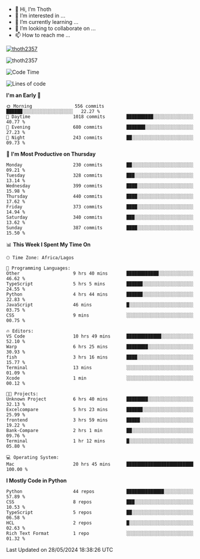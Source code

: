 <!---
thoth2357/thoth2357 is a ✨ special ✨ repository because its `README.md` (this file) appears on your GitHub profile.
You can click the Preview link to take a look at your changes.
--->

- 👋 Hi, I’m Thoth
- 👀 I’m interested in ...
- 🌱 I’m currently learning ...
- 💞️ I’m looking to collaborate on ...
- 📫 How to reach me ...


<p align="left"> <a href="https://github.com/ryo-ma/github-profile-trophy"><img src="https://github-profile-trophy.vercel.app/?username=thoth2357&theme=gruvbox&no-bg=true&no-frame=false&title=MultiLanguage,Commits,Repositories,Stars,Followers,PullRequest,Reviews,Issues" alt="thoth2357" /></a> </p>

<p align="left"> <img src="https://komarev.com/ghpvc/?username=thoth2357&label=Profile%20views&color=0e75b6&style=flat" alt="thoth2357" /> </p>

<!--START_SECTION:waka-->
![Code Time](http://img.shields.io/badge/Code%20Time-2%2C977%20hrs%2030%20mins-blue)

![Lines of code](https://img.shields.io/badge/From%20Hello%20World%20I%27ve%20Written-30.9%20million%20lines%20of%20code-blue)

**I'm an Early 🐤** 

```text
🌞 Morning                556 commits         ██████░░░░░░░░░░░░░░░░░░░   22.27 % 
🌆 Daytime                1018 commits        ██████████░░░░░░░░░░░░░░░   40.77 % 
🌃 Evening                680 commits         ███████░░░░░░░░░░░░░░░░░░   27.23 % 
🌙 Night                  243 commits         ██░░░░░░░░░░░░░░░░░░░░░░░   09.73 % 
```
📅 **I'm Most Productive on Thursday** 

```text
Monday                   230 commits         ██░░░░░░░░░░░░░░░░░░░░░░░   09.21 % 
Tuesday                  328 commits         ███░░░░░░░░░░░░░░░░░░░░░░   13.14 % 
Wednesday                399 commits         ████░░░░░░░░░░░░░░░░░░░░░   15.98 % 
Thursday                 440 commits         ████░░░░░░░░░░░░░░░░░░░░░   17.62 % 
Friday                   373 commits         ████░░░░░░░░░░░░░░░░░░░░░   14.94 % 
Saturday                 340 commits         ███░░░░░░░░░░░░░░░░░░░░░░   13.62 % 
Sunday                   387 commits         ████░░░░░░░░░░░░░░░░░░░░░   15.50 % 
```


📊 **This Week I Spent My Time On** 

```text
🕑︎ Time Zone: Africa/Lagos

💬 Programming Languages: 
Other                    9 hrs 40 mins       ████████████░░░░░░░░░░░░░   46.62 % 
TypeScript               5 hrs 5 mins        ██████░░░░░░░░░░░░░░░░░░░   24.55 % 
Python                   4 hrs 44 mins       ██████░░░░░░░░░░░░░░░░░░░   22.83 % 
JavaScript               46 mins             █░░░░░░░░░░░░░░░░░░░░░░░░   03.75 % 
CSS                      9 mins              ░░░░░░░░░░░░░░░░░░░░░░░░░   00.75 % 

🔥 Editors: 
VS Code                  10 hrs 49 mins      █████████████░░░░░░░░░░░░   52.10 % 
Warp                     6 hrs 25 mins       ████████░░░░░░░░░░░░░░░░░   30.93 % 
fish                     3 hrs 16 mins       ████░░░░░░░░░░░░░░░░░░░░░   15.77 % 
Terminal                 13 mins             ░░░░░░░░░░░░░░░░░░░░░░░░░   01.09 % 
Xcode                    1 min               ░░░░░░░░░░░░░░░░░░░░░░░░░   00.12 % 

🐱‍💻 Projects: 
Unknown Project          6 hrs 40 mins       ████████░░░░░░░░░░░░░░░░░   32.13 % 
Excelcompare             5 hrs 23 mins       ██████░░░░░░░░░░░░░░░░░░░   25.99 % 
frontend                 3 hrs 59 mins       █████░░░░░░░░░░░░░░░░░░░░   19.22 % 
Bank-Compare             2 hrs 1 min         ██░░░░░░░░░░░░░░░░░░░░░░░   09.76 % 
Terminal                 1 hr 12 mins        █░░░░░░░░░░░░░░░░░░░░░░░░   05.80 % 

💻 Operating System: 
Mac                      20 hrs 45 mins      █████████████████████████   100.00 % 
```

**I Mostly Code in Python** 

```text
Python                   44 repos            ██████████████░░░░░░░░░░░   57.89 % 
CSS                      8 repos             ███░░░░░░░░░░░░░░░░░░░░░░   10.53 % 
TypeScript               5 repos             ██░░░░░░░░░░░░░░░░░░░░░░░   06.58 % 
HCL                      2 repos             █░░░░░░░░░░░░░░░░░░░░░░░░   02.63 % 
Rich Text Format         1 repo              ░░░░░░░░░░░░░░░░░░░░░░░░░   01.32 % 
```




 Last Updated on 28/05/2024 18:38:26 UTC
<!--END_SECTION:waka-->
<!--![](http://github-profile-summary-cards.vercel.app/api/cards/profile-details?username=thoth2357&theme=2077)

![](http://github-profile-summary-cards.vercel.app/api/cards/stats?username=thoth2357&theme=2077)![](http://github-profile-summary-cards.vercel.app/api/cards/productive-time?username=thoth2357&theme=2077&utcOffset=8) -->
